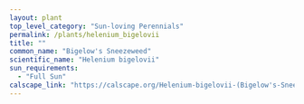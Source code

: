 ```yaml
---
layout: plant                                                              
top_level_category: "Sun-loving Perennials"
permalink: /plants/helenium_bigelovii
title: ""
common_name: "Bigelow's Sneezeweed"
scientific_name: "Helenium bigelovii"
sun_requirements:
  - "Full Sun"
calscape_link: "https://calscape.org/Helenium-bigelovii-(Bigelow's-Sneezeweed)"
---
```


